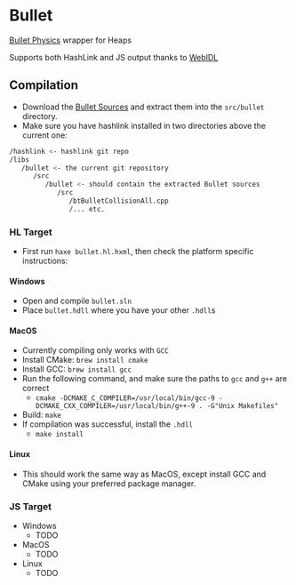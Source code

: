 # Bullet

[Bullet Physics](https://github.com/bulletphysics) wrapper for Heaps

Supports both HashLink and JS output thanks to [WebIDL](https://github.com/ncannasse/webidl)

## Compilation

* Download the [Bullet Sources](https://github.com/bulletphysics/bullet3/releases/tag/2.89) and extract them into the `src/bullet` directory.
* Make sure you have hashlink installed in two directories above the current one:

```bash
/hashlink <- hashlink git repo
/libs
   /bullet <- the current git repository
      /src
         /bullet <- should contain the extracted Bullet sources
            /src
               /btBulletCollisionAll.cpp 
               /... etc.
```


### HL Target

* First run `haxe bullet.hl.hxml`, then check the platform
specific instructions:

#### Windows

* Open and compile `bullet.sln`
* Place `bullet.hdll` where you have your other `.hdll`s

#### MacOS

* Currently compiling only works with `GCC`
* Install CMake: `brew install cmake`
* Install GCC:  `brew install gcc`
* Run the following command, and make sure the paths to `gcc` and `g++` are correct
  * `cmake -DCMAKE_C_COMPILER=/usr/local/bin/gcc-9 -DCMAKE_CXX_COMPILER=/usr/local/bin/g++-9 . -G"Unix Makefiles"`
* Build: `make`
* If compilation was successful, install the `.hdll`
  * `make install`

#### Linux

* This should work the same way as MacOS, except install GCC and CMake using your preferred package manager.

### JS Target

* Windows
  * TODO
* MacOS
  * TODO
* Linux
  * TODO
